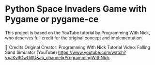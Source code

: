 # Python Space Invaders Game with Pygame or pygame-ce
 This project is based on the YouTube tutorial by Programming With Nick, who deserves full credit for the original concept and implementation.

🙏 Credits Original Creator: Programming With Nick Tutorial Video: Falling Sand Simulator (YouTube) https://www.youtube.com/watch?v=JKv6CwOiIlU&ab_channel=ProgrammingWithNick
